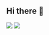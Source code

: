## Hi there 👋
![](https://komarev.com/ghpvc/?Artniaina&color=dc143c)
![](https://komarev.com/ghpvc/?username=Artniaina&color=green)

